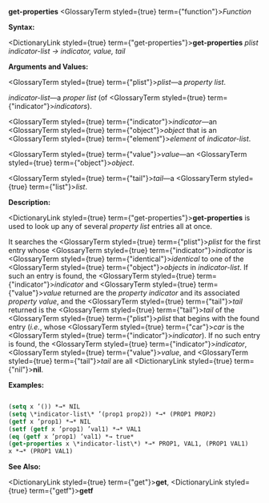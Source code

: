 **get-properties** <GlossaryTerm styled={true} term={"function"}><i>Function</i></GlossaryTerm> 



**Syntax:** 



<DictionaryLink styled={true} term={"get-properties"}><b>get-properties</b></DictionaryLink> *plist indicator-list → indicator, value, tail* 



**Arguments and Values:** 







 



 



<GlossaryTerm styled={true} term={"plist"}><i>plist</i></GlossaryTerm>—a *property list*. 



*indicator-list*—a *proper list* (of <GlossaryTerm styled={true} term={"indicator"}><i>indicators</i></GlossaryTerm>). 



<GlossaryTerm styled={true} term={"indicator"}><i>indicator</i></GlossaryTerm>—an <GlossaryTerm styled={true} term={"object"}><i>object</i></GlossaryTerm> that is an <GlossaryTerm styled={true} term={"element"}><i>element</i></GlossaryTerm> of *indicator-list*. 



<GlossaryTerm styled={true} term={"value"}><i>value</i></GlossaryTerm>—an <GlossaryTerm styled={true} term={"object"}><i>object</i></GlossaryTerm>. 



<GlossaryTerm styled={true} term={"tail"}><i>tail</i></GlossaryTerm>—a <GlossaryTerm styled={true} term={"list"}><i>list</i></GlossaryTerm>. 



**Description:** 



<DictionaryLink styled={true} term={"get-properties"}><b>get-properties</b></DictionaryLink> is used to look up any of several *property list* entries all at once. 



It searches the <GlossaryTerm styled={true} term={"plist"}><i>plist</i></GlossaryTerm> for the first entry whose <GlossaryTerm styled={true} term={"indicator"}><i>indicator</i></GlossaryTerm> is <GlossaryTerm styled={true} term={"identical"}><i>identical</i></GlossaryTerm> to one of the <GlossaryTerm styled={true} term={"object"}><i>objects</i></GlossaryTerm> in *indicator-list*. If such an entry is found, the <GlossaryTerm styled={true} term={"indicator"}><i>indicator</i></GlossaryTerm> and <GlossaryTerm styled={true} term={"value"}><i>value</i></GlossaryTerm> returned are the *property indicator* and its associated *property value*, and the <GlossaryTerm styled={true} term={"tail"}><i>tail</i></GlossaryTerm> returned is the <GlossaryTerm styled={true} term={"tail"}><i>tail</i></GlossaryTerm> of the <GlossaryTerm styled={true} term={"plist"}><i>plist</i></GlossaryTerm> that begins with the found entry (*i.e.*, whose <GlossaryTerm styled={true} term={"car"}><i>car</i></GlossaryTerm> is the <GlossaryTerm styled={true} term={"indicator"}><i>indicator</i></GlossaryTerm>). If no such entry is found, the <GlossaryTerm styled={true} term={"indicator"}><i>indicator</i></GlossaryTerm>, <GlossaryTerm styled={true} term={"value"}><i>value</i></GlossaryTerm>, and <GlossaryTerm styled={true} term={"tail"}><i>tail</i></GlossaryTerm> are all <DictionaryLink styled={true} term={"nil"}><b>nil</b></DictionaryLink>. 



**Examples:**
```lisp

(setq x ’()) *→* NIL 
(setq \*indicator-list\* ’(prop1 prop2)) *→* (PROP1 PROP2) 
(getf x ’prop1) *→* NIL 
(setf (getf x ’prop1) ’val1) *→* VAL1 
(eq (getf x ’prop1) ’val1) *→ true* 
(get-properties x \*indicator-list\*) *→* PROP1, VAL1, (PROP1 VAL1) 
x *→* (PROP1 VAL1) 

```
**See Also:** 



<DictionaryLink styled={true} term={"get"}><b>get</b></DictionaryLink>, <DictionaryLink styled={true} term={"getf"}><b>getf</b></DictionaryLink> 



